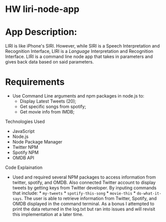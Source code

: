 # HW liri-node-app

# App Description: 

LIRI is like iPhone's SIRI. However, while SIRI is a Speech Interpretation and Recognition Interface, LIRI is a _Language_ Interpretation and Recognition Interface. LIRI is a command line node app that takes in parameters and gives back data based on said parameters.

# Requirements
* Use Command Line arguments and npm packages in node.js to: 
	* Display Latest Tweets (20);
	* Get specific songs from spotify;
	* Get movie info from IMDB; 

Technologies Used

* JavaScript
* Node.js
* Node Package Manager
* Twitter NPM
* Spotify NPM
* OMDB API

Code Explaination
* Used and required several NPM packages to access information from twitter, spotify, and OMDB. Also connected Twitter account to display tweets by getting keys from Twitter developer. By inputing commands that include:  * `my-tweets`  * `spotify-this-song` * `movie-this` * `do-what-it-says`. The user is able to retrieve information from Twitter, Spotify, and OMDB displayed in the command terminal. As a bonus I attempted to print the data returned in the log.txt but ran into issues and will revisit this implementation at a later time. 
  
